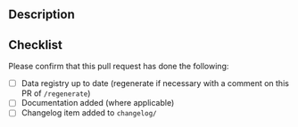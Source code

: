 ## Description

## Checklist

Please confirm that this pull request has done the following:

- [ ] Data registry up to date (regenerate if necessary with a comment on this PR of `/regenerate`)
- [ ] Documentation added (where applicable)
- [ ] Changelog item added to `changelog/`
